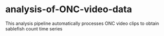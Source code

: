 # analysis-of-ONC-video-data
This analysis pipeline automatically processes ONC video clips to obtain sablefish count time series 
